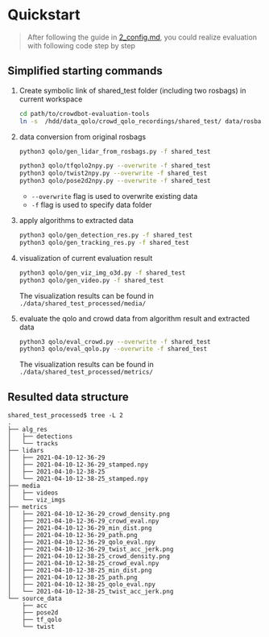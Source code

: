 # Quickstart

> After following the guide in [2_config.md](./2_config.md), you could realize evaluation with following code step by step

## Simplified starting commands

1. Create symbolic link of shared_test folder (including two rosbags) in current workspace

    ```sh
    cd path/to/crowdbot-evaluation-tools
    ln -s  /hdd/data_qolo/crowd_qolo_recordings/shared_test/ data/rosbag/shared_test
    ```

2. data conversion from original rosbags

    ```sh
    python3 qolo/gen_lidar_from_rosbags.py -f shared_test

    python3 qolo/tfqolo2npy.py --overwrite -f shared_test
    python3 qolo/twist2npy.py --overwrite -f shared_test
    python3 qolo/pose2d2npy.py --overwrite -f shared_test
    ```

    - `--overwrite` flag is used to overwrite existing data
    - `-f` flag is used to specify data folder

3. apply algorithms to extracted data

    ```sh
    python3 qolo/gen_detection_res.py -f shared_test
    python3 qolo/gen_tracking_res.py -f shared_test
    ```

4. visualization of current evaluation result

    ```sh
    python3 qolo/gen_viz_img_o3d.py -f shared_test
    python3 qolo/gen_video.py -f shared_test
    ```

    The visualization results can be found in `./data/shared_test_processed/media/`

5. evaluate the qolo and crowd data from algorithm result and extracted data

    ```sh
    python3 qolo/eval_crowd.py --overwrite -f shared_test
    python3 qolo/eval_qolo.py --overwrite -f shared_test
    ```

    The visualization results can be found in `./data/shared_test_processed/metrics/`

## Resulted data structure

```shell
shared_test_processed$ tree -L 2
.
├── alg_res
│   ├── detections
│   └── tracks
├── lidars
│   ├── 2021-04-10-12-36-29
│   ├── 2021-04-10-12-36-29_stamped.npy
│   ├── 2021-04-10-12-38-25
│   └── 2021-04-10-12-38-25_stamped.npy
├── media
│   ├── videos
│   └── viz_imgs
├── metrics
│   ├── 2021-04-10-12-36-29_crowd_density.png
│   ├── 2021-04-10-12-36-29_crowd_eval.npy
│   ├── 2021-04-10-12-36-29_min_dist.png
│   ├── 2021-04-10-12-36-29_path.png
│   ├── 2021-04-10-12-36-29_qolo_eval.npy
│   ├── 2021-04-10-12-36-29_twist_acc_jerk.png
│   ├── 2021-04-10-12-38-25_crowd_density.png
│   ├── 2021-04-10-12-38-25_crowd_eval.npy
│   ├── 2021-04-10-12-38-25_min_dist.png
│   ├── 2021-04-10-12-38-25_path.png
│   ├── 2021-04-10-12-38-25_qolo_eval.npy
│   └── 2021-04-10-12-38-25_twist_acc_jerk.png
└── source_data
    ├── acc
    ├── pose2d
    ├── tf_qolo
    └── twist
```